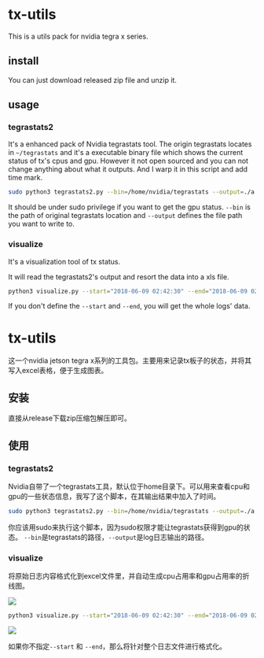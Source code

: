 # tx-utils
This is a utils pack for nvidia tegra x series.

## install 

You can just download released zip file and unzip it.

## usage

### tegrastats2

It's a enhanced pack of Nvidia tegrastats tool. The origin tegrastats locates in `~/tegrastats` and it's a executable binary file which shows the current status of tx's cpus and gpu. However it not open sourced and you can not change anything about what it outputs. And I warp it in this script and add time mark. 
 
 ```bash
 sudo python3 tegrastats2.py --bin=/home/nvidia/tegrastats --output=./a.log
 ```
It should be under sudo privilege if you want to get the gpu status.
`--bin` is the path of original tegrastats location and `--output` defines the file path you want to write to.

### visualize

It's a visualization tool of tx status.

It will read the tegrastats2's output and resort the data into a xls file.

```bash
python3 visualize.py --start="2018-06-09 02:42:30" --end="2018-06-09 02:43:15" --input="/home/find/ddown/a.log" --output=./freq.xls
```

If you don't define the `--start` and `--end`, you will get the whole logs' data.

# tx-utils

这一个nvidia jetson tegra x系列的工具包。主要用来记录tx板子的状态，并将其写入excel表格，便于生成图表。

## 安装

直接从release下载zip压缩包解压即可。

## 使用

### tegrastats2

Nvidia自带了一个tegrastats工具，默认位于home目录下。可以用来查看cpu和gpu的一些状态信息，我写了这个脚本，在其输出结果中加入了时间。

 ```bash
 sudo python3 tegrastats2.py --bin=/home/nvidia/tegrastats --output=./a.log
 ```

你应该用sudo来执行这个脚本，因为sudo权限才能让tegrastats获得到gpu的状态。
`--bin`是tegrastats的路径，`--output`是log日志输出的路径。

### visualize

将原始日志内容格式化到excel文件里，并自动生成cpu占用率和gpu占用率的折线图。

![](http://www.findhao.net/wp-content/uploads/2018/06/tx2-utils.excel_.jpg)


```bash
python3 visualize.py --start="2018-06-09 02:42:30" --end="2018-06-09 02:43:15" --input="/home/find/ddown/a.log" --output=./freq.xls
```
![](http://www.findhao.net/wp-content/uploads/2018/06/tx2-utils.linechar.jpg)

如果你不指定`--start` 和 `--end`，那么将针对整个日志文件进行格式化。
